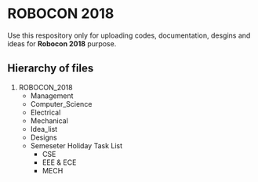# ROBOCON 2018

Use this respository only for uploading codes, documentation, desgins and ideas for **Robocon 2018** purpose. 

## Hierarchy of files

1. ROBOCON_2018
   * Management 
   * Computer_Science
   * Electrical
   * Mechanical
   * Idea_list 
   * Designs
   * Semeseter Holiday Task List
       - CSE 
       - EEE & ECE
       - MECH
   
